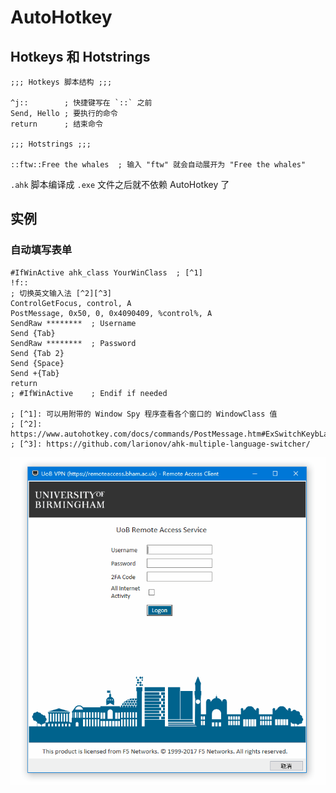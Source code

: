 # AutoHotkey

## Hotkeys 和 Hotstrings

```
;;; Hotkeys 脚本结构 ;;;

^j::        ; 快捷键写在 `::` 之前
Send, Hello ; 要执行的命令
return      ; 结束命令

;;; Hotstrings ;;;

::ftw::Free the whales  ; 输入 "ftw" 就会自动展开为 "Free the whales"
```

`.ahk` 脚本编译成 `.exe` 文件之后就不依赖 AutoHotkey 了

## 实例

### 自动填写表单

```
#IfWinActive ahk_class YourWinClass  ; [^1]
!f::
; 切换英文输入法 [^2][^3]
ControlGetFocus, control, A
PostMessage, 0x50, 0, 0x4090409, %control%, A
SendRaw ********  ; Username
Send {Tab}
SendRaw ********  ; Password
Send {Tab 2}
Send {Space}
Send +{Tab}
return
; #IfWinActive    ; Endif if needed

; [^1]: 可以用附带的 Window Spy 程序查看各个窗口的 WindowClass 值
; [^2]: https://www.autohotkey.com/docs/commands/PostMessage.htm#ExSwitchKeybLang
; [^3]: https://github.com/larionov/ahk-multiple-language-switcher/
```

![fill-form](./imgs/fill-form.gif)
